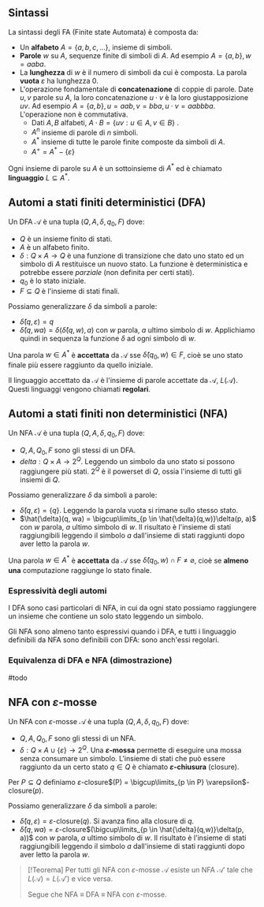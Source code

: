 ## Sintassi
La sintassi degli FA (Finite state Automata) è composta da:
- Un **alfabeto** $A = \{a,b,c,\dots\}$, insieme di simboli.
- **Parole** $w$ su $A$, sequenze finite di simboli di $A$. Ad esempio $A = \{a,b\}, w = aaba$.
- La **lunghezza** di $w$ è il numero di simboli da cui è composta. La parola **vuota** $\varepsilon$ ha lunghezza 0.
- L'operazione fondamentale di **concatenazione** di coppie di parole. Date $u,v$ parole su $A$, la loro concatenazione $u\cdot v$ è la loro giustapposizione $uv$. Ad esempio $A = \{a,b\}, u = aab,v = bba, u\cdot v = aabbba$. L'operazione non è commutativa.
	- Dati $A,B$ alfabeti, $A \cdot B = \{uv : u \in A, v \in B\}$ .
	- $A^n$ insieme di parole di $n$ simboli.
	- $A^*$ insieme di tutte le parole finite composte da simboli di $A$.
	- $A^{+}= A^{*} - \{\varepsilon\}$ 

Ogni insieme di parole su $A$ è un sottoinsieme di $A^*$ ed è chiamato **linguaggio** $L \subseteq A^*$.

## Automi a stati finiti deterministici (DFA)

Un DFA $\mathcal{A}$ è una tupla $(Q,A,\delta, q_{0}, F)$ dove:
- $Q$ è un insieme finito di stati.
- $A$ è un alfabeto finito.
- $\delta: Q \times A \rightarrow Q$  è una funzione di transizione che dato uno stato ed un simbolo di $A$ restituisce un nuovo stato. La funzione è deterministica e potrebbe essere *parziale* (non definita per certi stati).
- $q_{0}$ è lo stato iniziale.
- $F \subseteq Q$ è l'insieme di stati finali.

Possiamo generalizzare $\delta$ da simboli a parole:
- $\hat{\delta}(q, \varepsilon) = q$
- $\hat{\delta}(q, wa) = \delta(\hat{\delta}(q, w), a)$ con $w$ parola, $a$ ultimo simbolo di $w$.
Applichiamo quindi in sequenza la funzione $\delta$ ad ogni simbolo di $w$.

Una parola $w \in A^*$ è **accettata** da $\mathcal{A}$ sse $\hat{\delta}(q_{0}, w) \in F$, cioè se uno stato finale più essere raggiunto da quello iniziale.

Il linguaggio accettato da $\mathcal{A}$ è l'insieme di parole accettate da $\mathcal{A}$, $L(\mathcal{A})$. Questi linguaggi vengono chiamati **regolari**.

## Automi a stati finiti non deterministici (NFA)

Un NFA $\mathcal{A}$ è una tupla $(Q,A,\delta, q_{0}, F)$ dove:
- $Q,A,Q_{0},F$ sono gli stessi di un DFA.
- $delta : Q \times A \rightarrow 2^{Q}$. Leggendo un simbolo da uno stato si possono raggiungere più stati. $2^Q$ è il powerset di $Q$, ossia l'insieme di tutti gli insiemi di $Q$.

Possiamo generalizzare $\delta$ da simboli a parole:
- $\hat{\delta}(q, \varepsilon) = \{q\}$. Leggendo la parola vuota si rimane sullo stesso stato. 
- $\hat{\delta}(q, wa) = \bigcup\limits_{p \in \hat{\delta}(q,w)}\delta(p, a)$ con $w$ parola, $a$ ultimo simbolo di $w$. Il risultato è l'insieme di stati raggiungibili leggendo il simbolo $a$ dall'insieme di stati raggiunti dopo aver letto la parola $w$.

Una parola $w \in A^*$ è **accettata** da $\mathcal{A}$ sse $\hat{\delta}(q_{0}, w) \cap F \neq \varnothing$, cioè se **almeno una** computazione raggiunge lo stato finale.

### Espressività degli automi

I DFA sono casi particolari di NFA, in cui da ogni stato possiamo raggiungere un insieme che contiene un solo stato leggendo un simbolo.

Gli NFA sono almeno tanto espressivi quando i DFA, e tutti i linguaggio definibili da NFA sono definibili con DFA: sono anch'essi regolari.

### Equivalenza di DFA e NFA (dimostrazione)

#todo

## NFA con $\varepsilon$-mosse
Un NFA con $\varepsilon$-mosse $\mathcal{A}$ è una tupla $(Q,A,\delta, q_{0}, F)$ dove:
- $Q,A,Q_{0},F$ sono gli stessi di un NFA.
- $\delta : Q \times A \cup \{\varepsilon\} \rightarrow 2^{Q}$. Una **$\varepsilon$-mossa** permette di eseguire una mossa senza consumare un simbolo. L'insieme di stati che può essere raggiunto da un certo stato $q \in Q$ è chiamato **$\varepsilon$-chiusura** (closure).

Per $P \subseteq Q$ definiamo $\varepsilon$-closure$(P) = \bigcup\limits_{p \in P} \varepsilon$-closure$(p)$.

Possiamo generalizzare $\delta$ da simboli a parole:
- $\hat{\delta}(q, \varepsilon) = \varepsilon$-closure$(q)$. Si avanza fino alla closure di $q$.
- $\hat{\delta}(q, wa) = \varepsilon$-closure$(\bigcup\limits_{p \in \hat{\delta}(q,w)}\delta(p, a))$ con $w$ parola, $a$ ultimo simbolo di $w$. Il risultato è l'insieme di stati raggiungibili leggendo il simbolo $a$ dall'insieme di stati raggiunti dopo aver letto la parola $w$.

>[!Teorema]
>Per tutti gli NFA con $\varepsilon$-mosse $\mathcal{A}$ esiste un NFA $\mathcal{A'}$ tale che $L(\mathcal{A}) = L(\mathcal{A'})$ e vice versa.
>
>Segue che NFA $\equiv$ DFA $\equiv$ NFA con $\varepsilon$-mosse.

